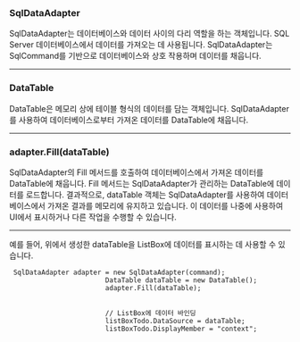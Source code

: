 

<br>

### SqlDataAdapter
SqlDataAdapter는 데이터베이스와 데이터 사이의 다리 역할을 하는 객체입니다.
SQL Server 데이터베이스에서 데이터를 가져오는 데 사용됩니다.
SqlDataAdapter는 SqlCommand를 기반으로 데이터베이스와 상호 작용하며 데이터를 채웁니다.

------------------------
### DataTable


DataTable은 메모리 상에 테이블 형식의 데이터를 담는 객체입니다.
SqlDataAdapter를 사용하여 데이터베이스로부터 가져온 데이터를 DataTable에 채웁니다.

-----------------------------------
### adapter.Fill(dataTable)
SqlDataAdapter의 Fill 메서드를 호출하여 데이터베이스에서 가져온 데이터를 DataTable에 채웁니다.
Fill 메서드는 SqlDataAdapter가 관리하는 DataTable에 데이터를 로드합니다.
결과적으로, dataTable 객체는 SqlDataAdapter를 사용하여 데이터베이스에서 
가져온 결과를 메모리에 유지하고 있습니다. 이 데이터를 나중에 사용하여 UI에서 표시하거나 다른 작업을 수행할 수 있습니다.

---------------------------------------

예를 들어, 위에서 생성한 dataTable을 ListBox에 데이터를 표시하는 데 사용할 수 있습니다.


```
 SqlDataAdapter adapter = new SqlDataAdapter(command);
                        DataTable dataTable = new DataTable();
                        adapter.Fill(dataTable);


                        // ListBox에 데이터 바인딩
                        listBoxTodo.DataSource = dataTable;
                        listBoxTodo.DisplayMember = "context";
```